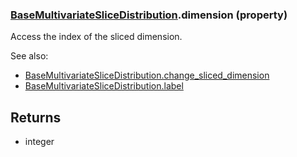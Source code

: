 ### [BaseMultivariateSliceDistribution](BaseMultivariateSliceDistribution.md).dimension (property)




Access the index of the sliced dimension.

See also:
* [BaseMultivariateSliceDistribution.change_sliced_dimension](BaseMultivariateSliceDistribution.change_sliced_dimension.md)
* [BaseMultivariateSliceDistribution.label](BaseMultivariateSliceDistribution.label.md)

Returns
---------
* integer

